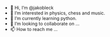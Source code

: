 - 👋 Hi, I’m @jakobleck
- 👀 I’m interested in physics, chess and music.
- 🌱 I’m currently learning python.
- 💞️ I’m looking to collaborate on ...
- 📫 How to reach me ...

<!---
jakobleck/jakobleck is a ✨ special ✨ repository because its `README.md` (this file) appears on your GitHub profile.
You can click the Preview link to take a look at your changes.
--->
